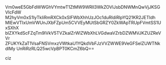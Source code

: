 Vm0weE5GbFdWWGhVYmtwT1ZtMW9WRll3WkZOVlJsbDNWMnQwVjJKSGVIcFdW
M2hyVm0xS1IyTkliRmRXCk0xSlFWbXhhUzJOc1duRldiRlpYQ21KR2JETldh
MlEwVTIxUmVWUnJXbFZpUm5CVVEyMUtSbGRZY0ZkWApTRUpFVmtSS1UxSXhX
blZXYkdScFZqTm9lVkV5TVZkalZrWlZWbXhLVGdwaVZrbDZWMVJKZUZReVVr
ZFUKYkZaT1VsaFNSVmxzVWtkaU1YQkdVbFJzVVZWWE9VeGFSelZUWTNkdlMy
UnRiRzRLQ25wcVpBPT0KCmZ6bQ==

ciz